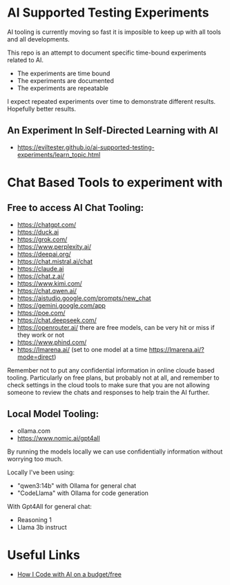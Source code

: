 # AI Supported Testing Experiments

AI tooling is currently moving so fast it is imposible to keep up with all tools and all developments.

This repo is an attempt to document specific time-bound experiments related to AI.

- The experiments are time bound
- The experiments are documented
- The experiments are repeatable

I expect repeated experiments over time to demonstrate different results. Hopefully better results.


## An Experiment In Self-Directed Learning with AI

- https://eviltester.github.io/ai-supported-testing-experiments/learn_topic.html

# Chat Based Tools to experiment with

## Free to access AI Chat Tooling:

- https://chatgpt.com/
- https://duck.ai
- https://grok.com/ 
- https://www.perplexity.ai/
- https://deepai.org/
- https://chat.mistral.ai/chat
- https://claude.ai
- https://chat.z.ai/
- https://www.kimi.com/
- https://chat.qwen.ai/
- https://aistudio.google.com/prompts/new_chat
- https://gemini.google.com/app
- https://poe.com/
- https://chat.deepseek.com/
- https://openrouter.ai/ there are free models, can be very hit or miss if they work or not
- https://www.phind.com/
- https://lmarena.ai/ (set to one model at a time https://lmarena.ai/?mode=direct)


Remember not to put any confidential information in online cloude based tooling. Particularly on free plans, but probably not at all, and remember to check settings in the cloud tools to make sure that you are not allowing someone to review the chats and responses to help train the AI further.

## Local Model Tooling:

- ollama.com
- https://www.nomic.ai/gpt4all

By running the models locally we can use confidentially information without worrying too much.

Locally I've been using:

- "qwen3:14b" with Ollama for general chat
- "CodeLlama" with Ollama for code generation

With Gpt4All for general chat:

- Reasoning 1
- Llama 3b instruct


# Useful Links

- [How I Code with AI on a budget/free](https://wuu73.org/blog/aiguide1.html)